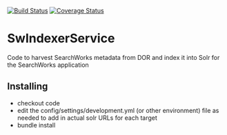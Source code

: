 [![Build Status](https://travis-ci.org/sul-dlss/sw-indexer.svg?branch=master)](https://travis-ci.org/sul-dlss/sw-indexer) [![Coverage Status](https://coveralls.io/repos/github/sul-dlss/sw-indexer/badge.svg?branch=master)](https://coveralls.io/github/sul-dlss/sw-indexer?branch=master)

# SwIndexerService

Code to harvest SearchWorks metadata from DOR and index it into Solr for the SearchWorks application

## Installing

* checkout code
* edit the config/settings/development.yml (or other environment) file as needed to add in actual solr URLs for each target
* bundle install
